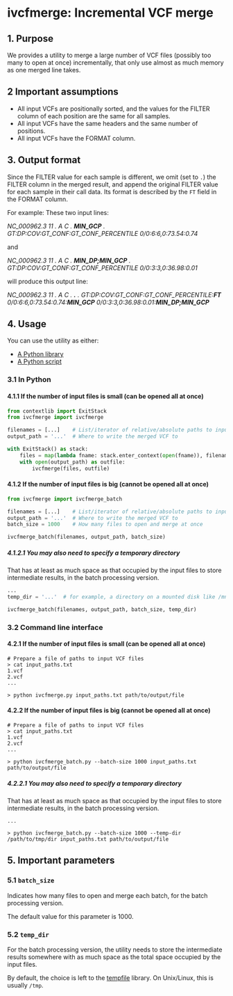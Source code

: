 # ivcfmerge: Incremental VCF merge

## 1. Purpose

We provides a utility to merge a large number of VCF files (possibly too many to open at once) incrementally, that only use almost as much memory as one merged line takes.

## 2 Important assumptions

* All input VCFs are positionally sorted, and the values for the FILTER column of each position are the same for all samples.
* All input VCFs have the same headers and the same number of positions.
* All input VCFs have the FORMAT column.

## 3. Output format

Since the FILTER value for each sample is different, we omit (set to `.`) the FILTER column in the merged result, and append the original FILTER value for each sample in their call data. Its format is described by the `FT` field in the FORMAT column.

For example: These two input lines:

*NC_000962.3 11 . A C . **MIN_GCP** . GT:DP:COV:GT_CONF:GT_CONF_PERCENTILE 0/0:6:6,0:73.54:0.74*

and

*NC_000962.3 11 . A C . **MIN_DP;MIN_GCP** . GT:DP:COV:GT_CONF:GT_CONF_PERCENTILE 0/0:3:3,0:36.98:0.01*

will produce this output line:

*NC_000962.3 11 . A C . **.** . GT:DP:COV:GT_CONF:GT_CONF_PERCENTILE:**FT** 0/0:6:6,0:73.54:0.74:**MIN_GCP** 0/0:3:3,0:36.98:0.01:**MIN_DP;MIN_GCP***


## 4. Usage

You can use the utility as either:

* [A Python library](#python-usage)
* [A Python script](#cli-usage)

### <a name="python-usage">3.1 In Python</a>

#### 4.1.1 If the number of input files is small (can be opened all at once)

```python
from contextlib import ExitStack
from ivcfmerge import ivcfmerge

filenames = [...]    # List/iterator of relative/absolute paths to input files
output_path = '...'  # Where to write the merged VCF to

with ExitStack() as stack:
    files = map(lambda fname: stack.enter_context(open(fname)), filenames)
    with open(output_path) as outfile:
        ivcfmerge(files, outfile)
```

#### 4.1.2 If the number of input files is big (cannot be opened all at once)

```python
from ivcfmerge import ivcfmerge_batch

filenames = [...]    # List/iterator of relative/absolute paths to input files
output_path = '...'  # Where to write the merged VCF to
batch_size = 1000    # How many files to open and merge at once

ivcfmerge_batch(filenames, output_path, batch_size)
```

##### 4.1.2.1 You may also need to specify a temporary directory

That has at least as much space as that occupied by the input files to store intermediate results, in the batch processing version.

```python
...
temp_dir = '...'  # for example, a directory on a mounted disk like /mnt/big_disk/tmp or /media/big_disk/tmp

ivcfmerge_batch(filenames, output_path, batch_size, temp_dir)
```

### <a name="cli-usage">3.2 Command line interface</a>

#### 4.2.1 If the number of input files is small (can be opened all at once)

```shell script
# Prepare a file of paths to input VCF files
> cat input_paths.txt
1.vcf
2.vcf
...

> python ivcfmerge.py input_paths.txt path/to/output/file
```

#### 4.2.2 If the number of input files is big (cannot be opened all at once) 

```shell script
# Prepare a file of paths to input VCF files
> cat input_paths.txt
1.vcf
2.vcf
...

> python ivcfmerge_batch.py --batch-size 1000 input_paths.txt path/to/output/file
```

##### 4.2.2.1 You may also need to specify a temporary directory

That has at least as much space as that occupied by the input files to store intermediate results, in the batch processing version.

```shell script
...

> python ivcfmerge_batch.py --batch-size 1000 --temp-dir /path/to/tmp/dir input_paths.txt path/to/output/file
```

## 5. Important parameters
 
### 5.1 `batch_size`

Indicates how many files to open and merge each batch, for the batch processing version.

The default value for this parameter is 1000.

### 5.2 `temp_dir`

For the batch processing version, the utility needs to store the intermediate results somewhere with as much space as the total space occupied by the input files.

By default, the choice is left to the [tempfile](https://docs.python.org/3/library/tempfile.html#tempfile.TemporaryFile) library. On Unix/Linux, this is usually `/tmp`.
